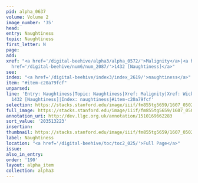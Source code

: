 ```yaml
---
pid: alpha_0637
volume: Volume 2
image_number: '35'
head:
entry: Naughtiness
topic: Naughtiness
first_letter: N
page:
add:
xref: "<a href='/digital-beehive/alpha3/alpha_0572/'>Malignity</a>|<a href='/digital-beehive/alpha5/alpha_1037/'>Wickedness</a>|<a
  href='/digital-beehive/num6/num_2087/'>1432 [Naughtiness]</a>"
see:
index: "<a href='/digital-beehive/index3/index_2619/'>naughtiness</a>"
item: "#item-c20a79fcf"
unparsed:
line: 'Entry: Naughtiness|Topic: Naughtiness|Xref: Malignity|Xref: Wickedness|Xref:
  1432 [Naughtiness]|Index: naughtiness|#item-c20a79fcf'
selection: https://stacks.stanford.edu/image/iiif/fm855tg5659/1607_0502/337,3223,2979,447/full/0/default.jpg
full_image: https://stacks.stanford.edu/image/iiif/fm855tg5659/1607_0502/full/full/0/default.jpg
annotation_uri: http://dev.llgc.org.uk/annotation/1510169662283
sort_value: '203513223'
insertion:
thumbnail: https://stacks.stanford.edu/image/iiif/fm855tg5659/1607_0502/337,3223,600,180/250,/0/default.jpg
label: Naughtiness
location: "<a href='/digital-beehive/toc/toc2_025/'>Full Page</a>"
issue:
also_in_entry:
order: '190'
layout: alpha_item
collection: alpha3
---
```

